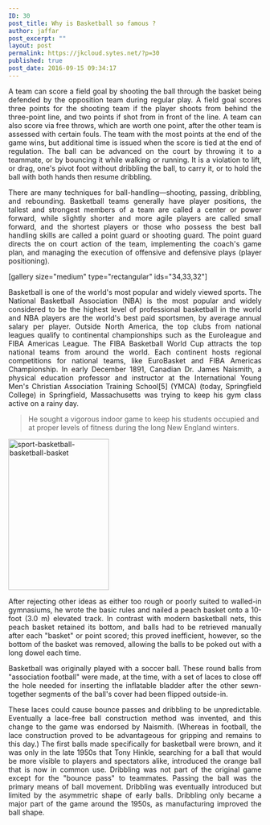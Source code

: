 ```yaml
---
ID: 30
post_title: Why is Basketball so famous ?
author: jaffar
post_excerpt: ""
layout: post
permalink: https://jkcloud.sytes.net/?p=30
published: true
post_date: 2016-09-15 09:34:17
---
```

<p style="text-align: justify;">A team can score a field goal by shooting the ball through the basket being defended by the opposition team during regular play. A field goal scores three points for the shooting team if the player shoots from behind the three-point line, and two points if shot from in front of the line. A team can also score via free throws, which are worth one point, after the other team is assessed with certain fouls. The team with the most points at the end of the game wins, but additional time is issued when the score is tied at the end of regulation. The ball can be advanced on the court by throwing it to a teammate, or by bouncing it while walking or running. It is a violation to lift, or drag, one's pivot foot without dribbling the ball, to carry it, or to hold the ball with both hands then resume dribbling.</p>
<p style="text-align: justify;">There are many techniques for ball-handling—shooting, passing, dribbling, and rebounding. Basketball teams generally have player positions, the tallest and strongest members of a team are called a center or power forward, while slightly shorter and more agile players are called small forward, and the shortest players or those who possess the best ball handling skills are called a point guard or shooting guard. The point guard directs the on court action of the team, implementing the coach's game plan, and managing the execution of offensive and defensive plays (player positioning).</p>
[gallery size="medium" type="rectangular" ids="34,33,32"]
<p style="text-align: justify;">Basketball is one of the world's most popular and widely viewed sports. The National Basketball Association (NBA) is the most popular and widely considered to be the highest level of professional basketball in the world and NBA players are the world's best paid sportsmen, by average annual salary per player. Outside North America, the top clubs from national leagues qualify to continental championships such as the Euroleague and FIBA Americas League. The FIBA Basketball World Cup attracts the top national teams from around the world. Each continent hosts regional competitions for national teams, like EuroBasket and FIBA Americas Championship.
In early December 1891, Canadian Dr. James Naismith, a physical education professor and instructor at the International Young Men's Christian Association Training School[5] (YMCA) (today, Springfield College) in Springfield, Massachusetts was trying to keep his gym class active on a rainy day.</p>

<blockquote>He sought a vigorous indoor game to keep his students occupied and at proper levels of fitness during the long New England winters.</blockquote>
<p style="text-align: justify;"><img class="size-medium wp-image-35 alignright" src="https://raratheme.com/preview/numinous/wp-content/uploads/2016/09/sport-basketball-basketball-basket-200x300.jpg" alt="sport-basketball-basketball-basket" width="200" height="300" /></p>
<p style="text-align: justify;">After rejecting other ideas as either too rough or poorly suited to walled-in gymnasiums, he wrote the basic rules and nailed a peach basket onto a 10-foot (3.0 m) elevated track. In contrast with modern basketball nets, this peach basket retained its bottom, and balls had to be retrieved manually after each "basket" or point scored; this proved inefficient, however, so the bottom of the basket was removed, allowing the balls to be poked out with a long dowel each time.</p>
<p style="text-align: justify;">Basketball was originally played with a soccer ball. These round balls from "association football" were made, at the time, with a set of laces to close off the hole needed for inserting the inflatable bladder after the other sewn-together segments of the ball's cover had been flipped outside-in.</p>
<p style="text-align: justify;">These laces could cause bounce passes and dribbling to be unpredictable. Eventually a lace-free ball construction method was invented, and this change to the game was endorsed by Naismith. (Whereas in football, the lace construction proved to be advantageous for gripping and remains to this day.) The first balls made specifically for basketball were brown, and it was only in the late 1950s that Tony Hinkle, searching for a ball that would be more visible to players and spectators alike, introduced the orange ball that is now in common use. Dribbling was not part of the original game except for the "bounce pass" to teammates. Passing the ball was the primary means of ball movement. Dribbling was eventually introduced but limited by the asymmetric shape of early balls. Dribbling only became a major part of the game around the 1950s, as manufacturing improved the ball shape.</p>